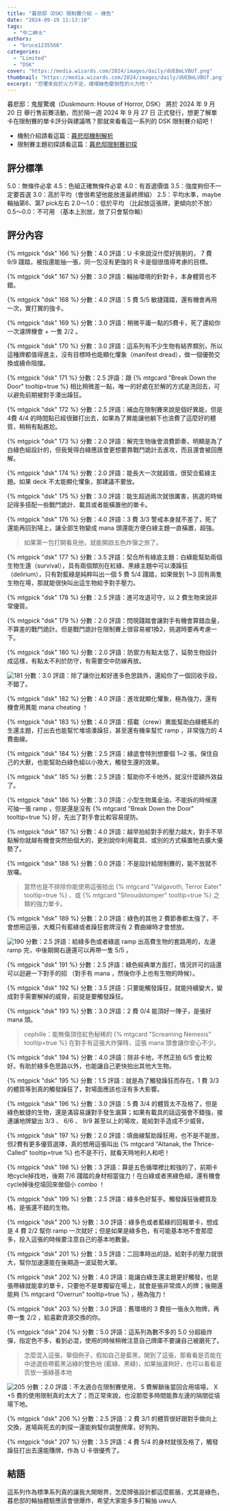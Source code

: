 ```yaml
---
title: "暮悲邸（DSK）限制賽介紹 — 綠色"
date: "2024-09-19 11:13:10"
tags:
  - "中二紳士"
authors:
  - "bruce1235566"
categories:
  - "Limited"
  - "DSK"
cover: "https://media.wizards.com/2024/images/daily/dUEBmLVBUf.png"
thumbnail: "https://media.wizards.com/2024/images/daily/dUEBmLVBUf.png"
excerpt: "恐懼來自於火力不足，嚐嚐綠色壓倒性的火力吧！"
---
```


暮悲邸：鬼屋驚魂（Duskmourn: House of Horror, DSK） 將於 2024 年 9 月 20 日 舉行售前賽活動，而於隔一週 2024 年 9 月 27 日 正式發行，想更了解單卡在限制賽的單卡評分與建議嗎？那就來看看這一系列的 DSK 限制賽介紹吧！

- 機制介紹請看這篇：[暮悲邸機制解析](https://guildmagesforum.tw/DSK-mechanism/)
- 限制賽主題初探請看這篇：[暮悲邸限制賽初探](https://guildmagesforum.tw/DSK-Limited-Preliminary/)



## 評分標準

5.0：無條件必拿
4.5：色組正確無條件必拿
4.0：有首選價值 
3.5：強度夠但不一定要首選 
3.0：高於平均（會很希望他能放進最終牌組）
2.5：平均水準，maybe輪抽第6、第7 pick左右
2.0～1.0：低於平均 （比起放這張牌，更傾向於不放）
0.5～0.0：不可用 （基本上別放，放了只會幫你輸）

## 評分內容

<!---166--->
{% mtgpick "dsk" 166 %}
分數：4.0
評語：U 卡來說沒什麼好挑剔的， 7 費 9/9 踐踏，被指還能抽一張，同一包沒有更強的 R 卡是個很值得考慮的目標。


<!---167--->
{% mtgpick "dsk" 167 %}
分數：3.0
評語：輪抽環境的針對卡，本身體質也不錯。


<!---168--->
{% mtgpick "dsk" 168 %}
分數：4.0
評語：5 費 5/5 敏捷踐踏，還有機會再用一次，實打實的強卡。


<!---169--->
{% mtgpick "dsk" 169 %}
分數：3.0
評語：稍微平庸一點的5費卡，死了還給你一次濾牌機會 + 一隻 2/2 。


<!---170--->
{% mtgpick "dsk" 170 %}
分數：3.0
評語：這系列有不少生物有結界類別，所以這種牌都值得進主，沒有目標時也能顯化懼象（manifest dread），做一個優勢交換或續命阻擋。


<!---171--->
{% mtgpick "dsk" 171 %}
分數：2.5
評語：跟 {% mtgcard "Break Down the Door" tooltip=true %} 相比稍微差一點，唯一的好處在於解的方式是洗回去，可以避免前期被對手湊出躁狂。


<!---172--->
{% mtgpick "dsk" 172 %}
分數：2.5
評語：補血在限制賽來說是個好異能，但是 4費 4/4 的時間點已經很難打出去，如果為了異能讓他躺下也浪費了這麼好的體質，稍稍有點尷尬。


<!---173--->
{% mtgpick "dsk" 173 %}
分數：2.0
評語：解完生物後會浪費節奏，明顯是為了白綠色組設計的，但我覺得白綠應該會更想要靠戰鬥詭計去進攻，而且還會被回應解。


<!---174--->
{% mtgpick "dsk" 174 %}
分數：2.0
評語：能長大一次就超值，很契合藍綠主題。如果 deck 不太能顯化懼象，那建議不要放。


<!---175--->
{% mtgpick "dsk" 175 %}
分數：3.0
評語：能生超過兩次就很厲害，挑選的時候記得多搭配一些戰鬥詭計、載具或者能橫置他的單卡。


<!---176--->
{% mtgpick "dsk" 176 %}
分數：4.0
評語：3 費 3/3 警戒本身就不差了，死了還能再回到場上，讓全部生物變成 mana 頭還能方便白綠主題一直橫置，超強。

> 如果第一包打開看見他，就能開啟五色炸彈之旅了。 

<!---177--->
{% mtgpick "dsk" 177 %}
分數：3.5
評語：契合所有綠底主題：白綠能幫助兩個生物生還（survival），具有兩個類別在紅綠、黑綠主題中可以湊躁狂（delirium），只有對藍綠是純粹叫出一個 5 費 5/4 踐踏，如果做到 1~3 回有兩隻生物在場，那就能很快叫出這生物給予對手壓力。


<!---178--->
{% mtgpick "dsk" 178 %}
分數：2.5
評語：進可攻退可守，以 2 費生物來說非常優質。


<!---179--->
{% mtgpick "dsk" 179 %}
分數：2.0
評語：閃現踐踏會讓對手有機會算錯血量，不算差的戰鬥詭計。但是戰鬥詭計在限制賽上很容易被1換2，挑選時要再考慮一下。


<!---180--->
{% mtgpick "dsk" 180 %}
分數：2.0
評語：防禦力有點太低了，延勢生物設計成這樣，有點太不利於防守，有需要空中防線再放。


<!---181--->
![181](https://i.imgur.com/11A3d25.png)
分數：3.0
評語：除了讓你比較好進多色思路外，還給你了一個回收手段，不錯了。


<!---182--->
{% mtgpick "dsk" 182 %}
分數：4.0
評語：進攻就顯化懼象，極為強力，還有機會用異能 mana cheating ！


<!---183--->
{% mtgpick "dsk" 183 %}
分數：4.0
評語：搭載（crew）異能幫助白綠體系的生還主題，打出去也能幫忙堆墳湊躁狂，甚至還有機率幫忙 ramp ，非常強力的 4 費曲線。


<!---184--->
{% mtgpick "dsk" 184 %}
分數：2.5
評語：綠底會特別想要個 1~2 張，保住自己的大獸，也能幫助白綠色組以小換大，觸發生還的效果。


<!---185--->
{% mtgpick "dsk" 185 %}
分數：2.5
評語：幫助你不卡地外，就沒什麼額外效益了。


<!---186--->
{% mtgpick "dsk" 186 %}
分數：3.0
評語：小型生物萬金油，不能拆的時候還可抽一張 ramp ，但是還是沒有 {% mtgcard "Break Down the Door" tooltip=true %} 好，先出了對手會比較容易提防。


<!---187--->
{% mtgpick "dsk" 187 %}
分數：4.0
評語：越早拍給對手的壓力越大，對手不早點解你就越有機會突然拍個大的，更別說你利用載具、或別的方式橫置牠去擴大優勢了。


<!---188--->
{% mtgpick "dsk" 188 %}
分數：0.0
評語：不是設計給限制賽的，能不放就不放囉。

> 當然也是不排除你能使用這張拍出 {% mtgcard "Valgavoth, Terror Eater" tooltip=true %} 、或 {% mtgcard "Shroudstomper" tooltip=true %} 之類的強力單卡。

<!---189--->
{% mtgpick "dsk" 189 %}
分數：2.0
評語：綠色的其他 2 費節奏都太強了，不會想用這張，大概只有藍綠或者躁狂套牌沒有 2 費曲線時才會想放。


<!---190--->
![190](https://i.imgur.com/GlLHGlh.png)
分數：2.5
評語：給綠多色或者綠底 ramp 出高費生物的套路用的，左邊 ramp 完，中後期開右邊還可以再帶一隻 5/5 。


<!---191--->
{% mtgpick "dsk" 191 %}
分數：2.5
評語：綠色經典單方面打，情況許可的話還可以迴避一下對手的招 （對手有 mana ，然後你手上也有生物的時候）。


<!---192--->
{% mtgpick "dsk" 192 %}
分數：3.5
評語：只要能觸發躁狂，就能持續變大，變成對手需要解掉的威脅，前提是要觸發躁狂。


<!---193--->
{% mtgpick "dsk" 193 %}
分數：3.0
評語：2 費 0/4 能頂好一陣子，是張好 mana 頭。

> cephille：能無傷頂住紅色秘稀的 {% mtgcard "Screaming Nemesis" tooltip=true %} 在對手有這張大炸彈時，這張 mana 頭會讓你安心不少。

<!---194--->
{% mtgpick "dsk" 194 %}
分數：4.0
評語：除非卡地，不然正拍 6/5 會比較好。有助於綠多色思路以外，也能讓自己更快拍出其他大生物。


<!---195--->
{% mtgpick "dsk" 195 %}
分數：1.5
評語：就是為了觸發躁狂而存在，1 費 3/3 的體質等到真的觸發躁狂了，對場面應該也沒有多大影響。


<!---196--->
{% mtgpick "dsk" 196 %}
分數：3.0
評語：5 費 3/4 的體質太不及格了，但是綠色敏捷的生物，還是滿容易讓對手發生漏算；如果有載具的話這張會不錯強，接連讓地牌變出 3/3 、 6/6 、 9/9 甚至以上的場攻，能給對手造成不少威脅。


<!---197--->
{% mtgpick "dsk" 197 %}
分數：2.0
評語：填曲線幫助躁狂用，也不是不能放，但2費有更多優質選擇，真的想用這張叫出 {% mtgcard "Altanak, the Thrice-Called" tooltip=true %} 也不是不行，就看天時地利人和吧！


<!---198--->
{% mtgpick "dsk" 198 %}
分數：3
評語：算是五色循環裡比較強的了，前期卡地cycle掉找地，後期 7/6 踐踏的身材相當強力！在白綠或者黑綠色組，還有機會cycle掉後挖墳回來做個小 combo ！


<!---199--->
{% mtgpick "dsk" 199 %}
分數：2.5
評語：綠多色好幫手。觸發躁狂後體質及格，是張還不錯的生物。


<!---200--->
{% mtgpick "dsk" 200 %}
分數：3.0
評語：綠多色或者藍綠的回報單卡，想成是 4 費 2/2 幫你 ramp 一次就好；但是如果是綠多色，有可能基本地不會那麼多，投入這張的時候要注意自己的基本地數量。


<!---201--->
{% mtgpick "dsk" 201 %}
分數：3.5
評語：二回準時出的話，給對手的壓力就很大，幫你加速還能在後期造一波延勢大軍。


<!---202--->
{% mtgpick "dsk" 202 %}
分數：4.0
評語：能讓白綠生還主題更好觸發，也是張帶綠就能拿的單卡，只要他不是單獨留在場上，就會是張非常煩人的牌；後期還能夠 {% mtgcard "Overrun" tooltip=true %} ，極為強力！


<!---203--->
{% mtgpick "dsk" 203 %}
分數：3.0
評語：舊環境的 3 費撿一張永久物牌，再帶一隻 2/2 ，給喜歡資源交換的你。


<!---204--->
{% mtgpick "dsk" 204 %}
分數：5.0
評語：這系列為數不多的 5.0 分超級炸彈，指定色不多，看到必混，使用的時候稍微注意自己牌庫不要讓自己被磨死了。

> 怎麼混入這張，舉個例子，假如自己是藍黑，開到了這張，那看看是否能在中途選些帶藍黑沾綠的雙色地 (藍綠、黑綠)，如果抽濾夠好，也可以看看是否放一張綠基本地


<!---205--->
![205](https://i.imgur.com/oJm59JW.png)
分數：2.0
評語：不太適合在限制賽使用， 5 費解鎖後當回合用墳場， X +5 費的使用限制真的太大了；而正常來說，也沒那麼多時間能靠左邊的隔間從墳場下地。


<!---206--->
{% mtgpick "dsk" 206 %}
分數：2.5
評語：2 費 3/1 的體質很好跟對手做向上交換，進場與死去的刺探一還能夠幫你調整牌庫，好狗狗。


<!---207--->
{% mtgpick "dsk" 207 %}
分數：3.5
評語：4 費 5/4 的身材就很及格了，觸發躁狂打出去還能賺牌，作為 U 卡很優秀了。


## 結語

這系列作為標準系列真的讓我大開眼界，怎麼牌張設計都這麼膨脹，尤其是綠色，暮悲邸的輪抽體驗應該會很爆炸，希望大家能多多打輪抽 uwu人
